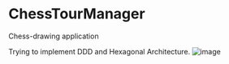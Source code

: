 # ChessTourManager
Chess-drawing application

Trying to implement DDD and Hexagonal Architecture.
![image](https://github.com/AleksanderNekr/ChessTourManager/assets/59678267/4478d08b-2646-4ba9-9d90-1c53990ea07a)
